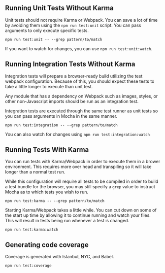 
## Running Unit Tests Without Karma

Unit tests should not require Karma or Webpack. You can save a lot of time by
avoiding them using the `npm run test:unit` script. You can pass arguments to 
only execute specific tests.

```
npm run test:unit -- --grep pattern/to/match
```

If you want to watch for changes, you can use `npm run test:unit:watch`.


## Running Integration Tests Without Karma

Integration tests will prepare a browser-ready build utilizing the test webpack
configuration. Because of this, you should expect these tests to take a little 
longer to execute than unit test.

Any module that has a dependency on Webpack such as images, styles, or other
non-Javascript imports should be run as an integration test.

Integration tests are executed through the same test runner as unit tests so you
can pass arguments in Mocha in the same manner.

```
npm run test:integration -- --grep pattern/to/match
```

You can also watch for changes using `npm run test:integration:watch`


## Running Tests With Karma

You can run tests with Karma/Webpack in order to execute them in a brower
environment. This requires more over head and transpiling so it will take longer
than a normal test run. 

While this configuration will require all tests to be compiled in order to build
a test bundle for the browser, you may still specify a `grep` value to 
instruct Mocha as to which tests you wish to run.

```
npm run test:karma -- --grep pattern/to/match
``` 

Starting Karma/Webpack takes a little while. You can cut down on some of the 
start up time by allowing it to continue running and watch your files. This will
result in tests being run whenever a test is changed. 

```
npm run test:karma:watch
```

## Generating code coverage

Coverage is generated with Istanbul, NYC, and Babel.

```
npm run test:coverage
```
